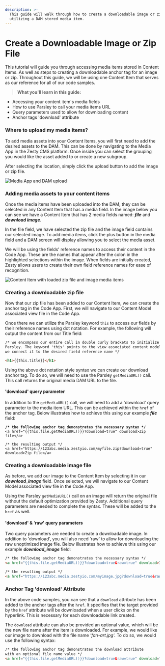 ```yaml
---
description: >-
  This guide will walk through how to create a downloadable image or zip file
  utilizing a DAM stored media item.
---
```


# Create a Downloadable Image or Zip File

This tutorial will guide you through accessing media items stored in Content Items. As well as steps to creating a downloadable anchor tag for an image or zip. Throughout this guide, we will be using one Content Item that serves as our reference for all of our code samples.

> **What you'll learn in this guide:**

* Accessing your content item's media fields
* How to use Parsley to call your media items URL
* Query parameters used to allow for downloading content
* Anchor tags 'download' attribute

### Where to upload my media items?

To add media assets into your Content Items, you will first need to add the desired assets to the DAM. This can be done by navigating to the Media App in the Zesty CMS platform. Once inside you can select the grouping you would like the asset added to or create a new subgroup.&#x20;

After selecting the location, simply click the upload button to add the image or zip file.

![Media App and DAM upload](../../../.gitbook/assets/DAM\_upload.png)

### Adding media assets to your content items

Once the media items have been uploaded into the DAM, they can be selected in any Content Item that has a media field. In the image below you can see we have a Content Item that has 2 media fields named: _**file**_ and _**download image**_.

In the file field, we have selected the zip file and the image field contains our selected image. To add media items, click the plus button in the media field and a DAM screen will display allowing you to select the media asset.

&#x20;We will be using the fields' reference names to access their content in the Code App. These are the names that appear after the colon in the highlighted selections within the image. When fields are initially created, Zesty allows users to create their own field reference names for ease of recognition.

![Content Item with loaded zip file and image media items](../../../.gitbook/assets/image\_zip.png)

### Creating a downloadable zip file

Now that our zip file has been added to our Content Item, we can create the anchor tag in the Code App. First, we will navigate to our Content Model associated view file in the Code App.&#x20;

Once there we can utilize the Parsley keyword `this` to access our fields by their reference names using dot notation. For example, the following will output the content from our Title field:&#x20;

```html
/* we encompass our entire call in double curly brackets to initialize
Parsley. The keyword 'this' points to the view associated content model and
we connect it to the desired field reference name */

<h1>{{this.title}}</h1>
```

Using the above dot notation style syntax we can create our download anchor tag. To do so, we will need to use the Parsley `getMediaURL()` call. This call returns the original media DAM URL to the file.&#x20;

#### 'download' query parameter

In addition to the `getMediaURL()` call, we will need to add a 'download' query parameter to the media item URL. This can be achieved within the `href` of the anchor tag. Below illustrates how to achieve this using our example _**file**_ field:

<pre class="language-html"><code class="lang-html"><strong>/* the following anchor tag demonstrates the necessary syntax */
</strong>&#x3C;a href="{{this.file.getMediaURL()}}?download=true" download>Zip file&#x3C;/a>

/* the resulting output */
&#x3C;a href="https://123abc.media.zestyio.com/myfile.zip?download=true" download>Zip file&#x3C;/a>
</code></pre>

### Creating a downloadable image file

As before, we add our image to the Content Item by selecting it in our _**download\_image**_ field. Once selected, we will navigate to our Content Model associated view file in the Code App.&#x20;

Using the Parsley `getMediaURL()` call on an image will return the original file without the default optimization provided by Zesty. Additional query parameters are needed to complete the syntax. These will be added to the `href` as well.

#### 'download' & 'raw' query parameters

Two query parameters are needed to create a downloadable image. In addition to 'download', you will also need 'raw' to allow for downloading the raw unoptimized image file. Below illustrates how to achieve this using our example _**download\_image**_ field:

```html
/* the following anchor tag demonstrates the necessary syntax */
<a href="{{this.file.getMediaURL()}}?download=true&raw=true" download>Image</a>

/* the resulting output */
<a href="https://123abc.media.zestyio.com/myimage.jpg?download=true&raw=true" download>Image</a>
```

### Anchor Tag 'download' Attribute

In the above code samples, you can see that a `download` attribute has been added to the anchor tags after the `href`. It specifies that the target provided by the `href` attribute will be downloaded when a user clicks on the hyperlink. This is necessary for each downloadable link created.&#x20;

The `download` attribute can also be provided an optional value, which will be the new file name after the item is downloaded. For example, we would like our image to download with the file name _'fan-art.jpg'._ To do so, we would use the following syntax:

```html
/* the following anchor tag demonstrates the download attribute
with an optional file name value */
<a href="{{this.file.getMediaURL()}}?download=true&raw=true" download="fan-art.jpg">Image</a>
```

